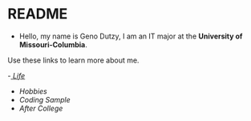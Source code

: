 # README

- Hello, my name is Geno Dutzy, I am an IT major at the **University of Missouri-Columbia**.

Use these links to learn more about me.

-[ _Life_](https://github.com/gjdb33/life.git)
- _Hobbies_
- _Coding Sample_
- _After College_


